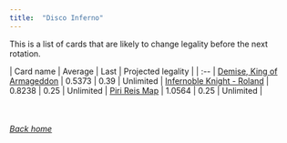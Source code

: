 ```yaml
---
title:  "Disco Inferno"
---
```


This is a list of cards that are likely to change legality before the next rotation.

| Card name | Average | Last | Projected legality |
| :-- |
[Demise, King of Armageddon](https://db.ygoprodeck.com/card/?search=Demise,%20King%20of%20Armageddon) | 0.5373 | 0.39 | Unlimited |
[Infernoble Knight - Roland](https://db.ygoprodeck.com/card/?search=Infernoble%20Knight%20-%20Roland) | 0.8238 | 0.25 | Unlimited |
[Piri Reis Map](https://db.ygoprodeck.com/card/?search=Piri%20Reis%20Map) | 1.0564 | 0.25 | Unlimited |

<br>

###### [Back home](index)